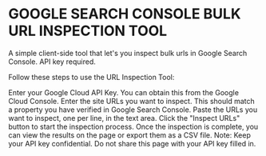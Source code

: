 # GOOGLE SEARCH CONSOLE BULK URL INSPECTION TOOL
A simple client-side tool that let's you inspect bulk urls in Google Search Console. API key required.

Follow these steps to use the URL Inspection Tool:

Enter your Google Cloud API Key. You can obtain this from the Google Cloud Console.
Enter the site URLs you want to inspect. This should match a property you have verified in Google Search Console.
Paste the URLs you want to inspect, one per line, in the text area.
Click the "Inspect URLs" button to start the inspection process.
Once the inspection is complete, you can view the results on the page or export them as a CSV file.
Note: Keep your API key confidential. Do not share this page with your API key filled in.
